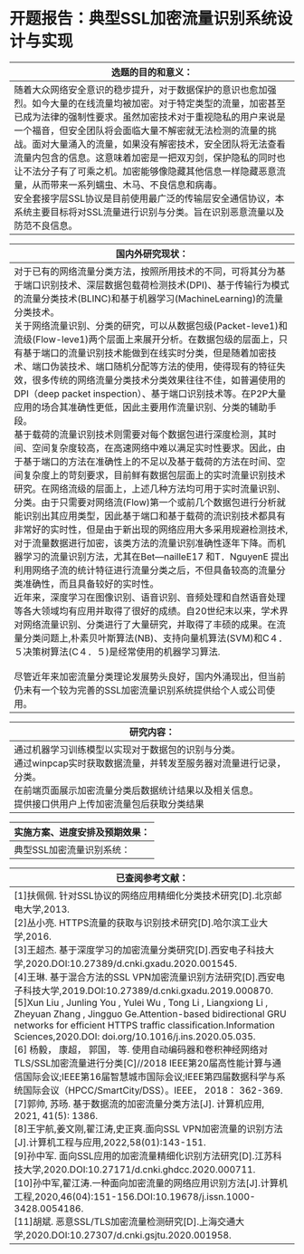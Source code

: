 # 开题报告：典型SSL加密流量识别系统设计与实现

| 选题的目的和意义：                                           |
| ------------------------------------------------------------ |
| 随着大众网络安全意识的稳步提升，对于数据保护的意识也愈加强烈。如今大量的在线流量均被加密。对于特定类型的流量，加密甚至已成为法律的强制性要求。虽然加密技术对于重视隐私的用户来说是一个福音，但安全团队将会面临大量不解密就无法检测的流量的挑战。面对大量涌入的流量，如果没有解密技术，安全团队将无法查看流量内包含的信息。这意味着加密是一把双刃剑，保护隐私的同时也让不法分子有了可乘之机。加密能够像隐藏其他信息一样隐藏恶意流量，从而带来一系列蠕虫、木马、不良信息和病毒。<br />  安全套接字层SSL协议是目前使用最广泛的传输层安全通信协议，本系统主要目标将对SSL流量进行识别与分类。旨在识别恶意流量以及防范不良信息。 |

| 国内外研究现状：                                             |
| ------------------------------------------------------------ |
| 对于已有的网络流量分类方法，按照所用技术的不同，可将其分为基于端口识别技术、深层数据包载荷检测技术(DPI)、基于传输行为模式的流量分类技术(BLINC)和基于机器学习(MachineLearning)的流量分类技术。<br/>关于网络流量识别、分类的研究，可以从数据包级(Packet-leve1)和流级(Flow-leve1)两个层面上来展开分析。在数据包级的层面上，只有基于端口的流量识别技术能做到在线实时分类，但是随着加密技术、端口伪装技术、端口随机分配等方法的使用，使得现有的特征失效，很多传统的网络流量分类技术分类效果往往不佳，如普遍使用的DPI（deep packet inspection）、基于端口识别技术等。在P2P大量应用的场合其准确性更低，因此主要用作流量识别、分类的辅助手段。<br/>基于载荷的流量识别技术则需要对每个数据包进行深度检测，其时间、空间复杂度较高，在高速网络中难以满足实时性要求。因此，由于基于端口的方法在准确性上的不足以及基于载荷的方法在时间、空间复杂度上的苛刻要求，目前鲜有数据包层面上的实时流量识别技术研究。在网络流级的层面上，上述几种方法均可用于实时流量识别、分类。由于只需要对网络流(Flow)第一个或前几个数据包进行分析就能识别出其应用类型，因此基于端口和基于载荷的流识别技术都具有非常好的实时性，但是由于新出现的网络应用大多采用规避检测技术,对于流量数据进行加密，该类方法的流量识别准确性逐年下降。而机器学习的流量识别方法，尤其在Bet—nailleE17 和T．NguyenE 提出利用网络子流的统计特征进行流量分类之后，不但具备较高的流量分类准确性，而且具备较好的实时性。<br/>近年来，深度学习在图像识别、语音识别、音频处理和自然语音处理等各大领域均有应用并取得了很好的成绩。自20世纪末以来，学术界对网络流量识别、分类进行了大量研究，并取得了丰硕的成果。在流量分类问题上,朴素贝叶斯算法(NB)、支持向量机算法(SVM)和C４．５决策树算法(C４．５)是经常使用的机器学习算法.<br /><br />尽管近年来加密流量分类理论发展势头良好，国内外涌现出，但当前仍未有一个较为完善的SSL加密流量识别系统提供给个人或公司使用。 |

| 研究内容：                                                   |
| ------------------------------------------------------------ |
| 通过机器学习训练模型以实现对于数据包的识别与分类。 <br />  通过winpcap实时获取数据流量，并转发至服务器对流量进行记录，分类。 <br />  在前端页面展示加密流量分类后数据统计结果以及相关信息。<br />  提供接口供用户上传加密流量包后获取分类结果 |

| 实施方案、进度安排及预期效果：  |
| ------------------------------- |
| 典型SSL加密流量识别系统：<br /> |

| 已查阅参考文献：                                             |
| ------------------------------------------------------------ |
| [1]扶佩佩. 针对SSL协议的网络应用精细化分类技术研究[D].北京邮电大学,2013.<br/>[2]丛小亮. HTTPS流量的获取与识别技术研究[D].哈尔滨工业大学,2016.<br/>[3]王超杰. 基于深度学习的加密流量分类研究[D].西安电子科技大学,2020.DOI:10.27389/d.cnki.gxadu.2020.001545.<br/>[4]王琳. 基于混合方法的SSL VPN加密流量识别方法研究[D].西安电子科技大学,2019.DOI:10.27389/d.cnki.gxadu.2019.000870.<br/>[5]Xun Liu , Junling You , Yulei Wu , Tong Li , Liangxiong Li , Zheyuan Zhang , Jingguo Ge.Attention-based bidirectional GRU networks for efficient HTTPS traffic classification.Information Sciences,2020.DOI: doi.org/10.1016/j.ins.2020.05.035.<br/>[6] 杨毅， 康超， 郭国， 等. 使用自动编码器和卷积神经网络对TLS/SSL加密流量进行分类[C]//2018 IEEE第20届高性能计算与通信国际会议;IEEE第16届智慧城市国际会议;IEEE第四届数据科学与系统国际会议（HPCC/SmartCity/DSS）。IEEE， 2018： 362-369.<br/>[7]郭帅, 苏旸. 基于数据流的加密流量分类方法[J]. 计算机应用, 2021, 41(5): 1386.<br/>[8]王宇航,姜文刚,翟江涛,史正爽.面向SSL VPN加密流量的识别方法[J].计算机工程与应用,2022,58(01):143-151.<br/>[9]孙中军. 面向SSL应用的加密流量精细化识别方法研究[D].江苏科技大学,2020.DOI:10.27171/d.cnki.ghdcc.2020.000711.<br/>[10]孙中军,翟江涛.一种面向加密流量的网络应用识别方法[J].计算机工程,2020,46(04):151-156.DOI:10.19678/j.issn.1000-3428.0054186.<br/>[11]胡斌. 恶意SSL/TLS加密流量检测研究[D].上海交通大学,2020.DOI:10.27307/d.cnki.gsjtu.2020.001958. |